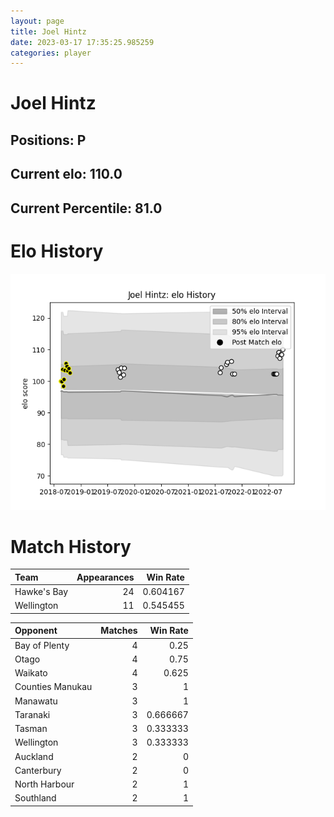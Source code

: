 ```yaml
---  
layout: page  
title: Joel Hintz  
date: 2023-03-17 17:35:25.985259  
categories: player  
---
```

# Joel Hintz

## Positions: P

## Current elo: 110.0

## Current Percentile: 81.0

# Elo History


![elo history](history_JoelHintz.png)
# Match History


| Team        |   Appearances |   Win Rate |
|:------------|--------------:|-----------:|
| Hawke's Bay |            24 |   0.604167 |
| Wellington  |            11 |   0.545455 |

| Opponent         |   Matches |   Win Rate |
|:-----------------|----------:|-----------:|
| Bay of Plenty    |         4 |   0.25     |
| Otago            |         4 |   0.75     |
| Waikato          |         4 |   0.625    |
| Counties Manukau |         3 |   1        |
| Manawatu         |         3 |   1        |
| Taranaki         |         3 |   0.666667 |
| Tasman           |         3 |   0.333333 |
| Wellington       |         3 |   0.333333 |
| Auckland         |         2 |   0        |
| Canterbury       |         2 |   0        |
| North Harbour    |         2 |   1        |
| Southland        |         2 |   1        |